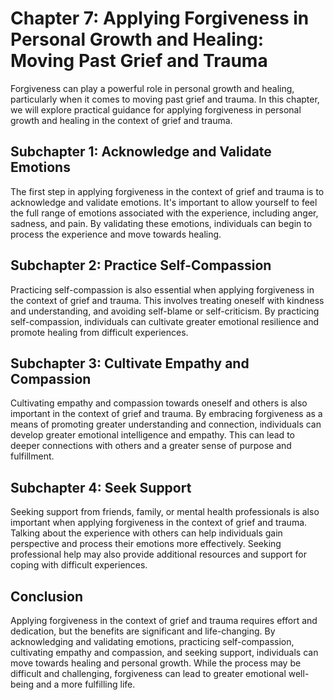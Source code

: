 Chapter 7: Applying Forgiveness in Personal Growth and Healing: Moving Past Grief and Trauma
============================================================================================

Forgiveness can play a powerful role in personal growth and healing, particularly when it comes to moving past grief and trauma. In this chapter, we will explore practical guidance for applying forgiveness in personal growth and healing in the context of grief and trauma.

Subchapter 1: Acknowledge and Validate Emotions
-----------------------------------------------

The first step in applying forgiveness in the context of grief and trauma is to acknowledge and validate emotions. It's important to allow yourself to feel the full range of emotions associated with the experience, including anger, sadness, and pain. By validating these emotions, individuals can begin to process the experience and move towards healing.

Subchapter 2: Practice Self-Compassion
--------------------------------------

Practicing self-compassion is also essential when applying forgiveness in the context of grief and trauma. This involves treating oneself with kindness and understanding, and avoiding self-blame or self-criticism. By practicing self-compassion, individuals can cultivate greater emotional resilience and promote healing from difficult experiences.

Subchapter 3: Cultivate Empathy and Compassion
----------------------------------------------

Cultivating empathy and compassion towards oneself and others is also important in the context of grief and trauma. By embracing forgiveness as a means of promoting greater understanding and connection, individuals can develop greater emotional intelligence and empathy. This can lead to deeper connections with others and a greater sense of purpose and fulfillment.

Subchapter 4: Seek Support
--------------------------

Seeking support from friends, family, or mental health professionals is also important when applying forgiveness in the context of grief and trauma. Talking about the experience with others can help individuals gain perspective and process their emotions more effectively. Seeking professional help may also provide additional resources and support for coping with difficult experiences.

Conclusion
----------

Applying forgiveness in the context of grief and trauma requires effort and dedication, but the benefits are significant and life-changing. By acknowledging and validating emotions, practicing self-compassion, cultivating empathy and compassion, and seeking support, individuals can move towards healing and personal growth. While the process may be difficult and challenging, forgiveness can lead to greater emotional well-being and a more fulfilling life.
